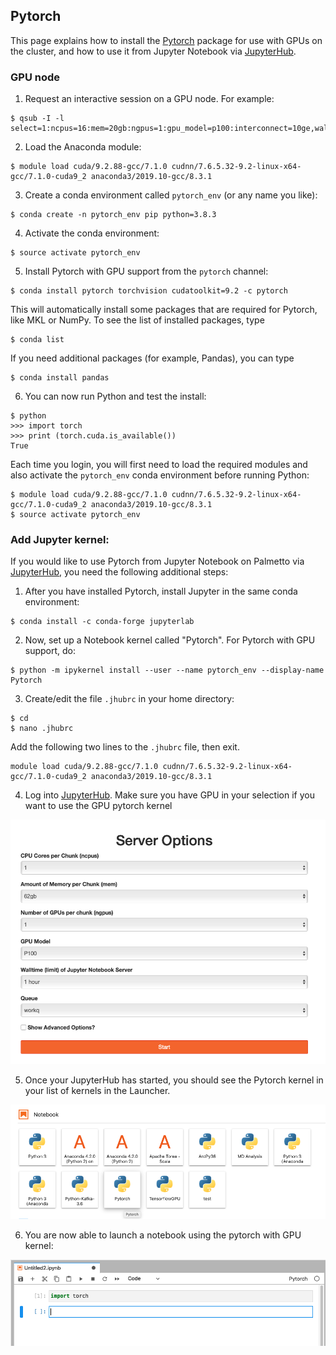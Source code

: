 ## Pytorch

This page explains how to install the [Pytorch](https://pytorch.org)
package for use with GPUs on the cluster,
and how to use it from Jupyter Notebook via [JupyterHub](https://www.palmetto.clemson.edu/palmetto/jupyterhub_index.html).

### GPU node

1) Request an interactive session on a GPU node. For example:
~~~
$ qsub -I -l select=1:ncpus=16:mem=20gb:ngpus=1:gpu_model=p100:interconnect=10ge,walltime=3:00:00
~~~

2) Load the Anaconda module:
~~~
$ module load cuda/9.2.88-gcc/7.1.0 cudnn/7.6.5.32-9.2-linux-x64-gcc/7.1.0-cuda9_2 anaconda3/2019.10-gcc/8.3.1
~~~

3) Create a conda environment called `pytorch_env` (or any name you like):
~~~
$ conda create -n pytorch_env pip python=3.8.3
~~~

4) Activate the conda environment:
~~~
$ source activate pytorch_env
~~~

5) Install Pytorch with GPU support from the `pytorch` channel:
~~~
$ conda install pytorch torchvision cudatoolkit=9.2 -c pytorch
~~~

This will automatically install some packages that are required for Pytorch, like MKL or NumPy. To see the list of installed packages, type

~~~
$ conda list
~~~
If you need additional packages (for example, Pandas), you can type

~~~
$ conda install pandas
~~~

6) You can now run Python and test the install:

~~~
$ python
>>> import torch
>>> print (torch.cuda.is_available())
True
~~~

Each time you login, you will first need to load the required modules
and also activate the `pytorch_env` conda environment before
running Python:

~~~
$ module load cuda/9.2.88-gcc/7.1.0 cudnn/7.6.5.32-9.2-linux-x64-gcc/7.1.0-cuda9_2 anaconda3/2019.10-gcc/8.3.1
$ source activate pytorch_env
~~~


### Add Jupyter kernel:

If you would like to use Pytorch from Jupyter Notebook on Palmetto via
[JupyterHub](palmetto.clemson.edu/jupyterhub), you need the following additional steps:

1) After you have installed Pytorch, install Jupyter in the same conda environment:

~~~
$ conda install -c conda-forge jupyterlab
~~~

2) Now, set up a Notebook kernel called "Pytorch". For Pytorch with GPU support, do:

~~~
$ python -m ipykernel install --user --name pytorch_env --display-name Pytorch
~~~

3) Create/edit the file `.jhubrc` in your home directory:

~~~
$ cd
$ nano .jhubrc
~~~

Add the following two lines to the `.jhubrc` file, then exit.

~~~
module load cuda/9.2.88-gcc/7.1.0 cudnn/7.6.5.32-9.2-linux-x64-gcc/7.1.0-cuda9_2 anaconda3/2019.10-gcc/8.3.1
~~~

4) Log into [JupyterHub](https://www.palmetto.clemson.edu/jupyterhub). Make sure you have GPU in your
selection if you want to use the GPU pytorch kernel

<img src="../../images/software/packages/pytorch_01.png" style="width:600px">

5) Once your JupyterHub has started, you should see the Pytorch kernel in your list of kernels
in the Launcher.

<img src="../../images/software/packages/pytorch_02.png" style="width:600px">

6) You are now able to launch a notebook using the pytorch with GPU kernel:

<img src="../../images/software/packages/pytorch_03.png" style="width:600px">
